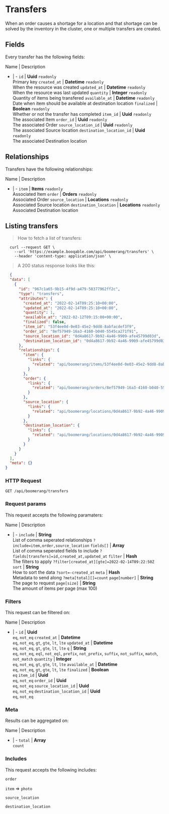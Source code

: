 # Transfers

When an order causes a shortage for a location and that shortage can be solved by the inventory in the cluster, one or multiple transfers are created.

## Fields
Every transfer has the following fields:

Name | Description
- | -
`id` | **Uuid** `readonly`<br>Primary key
`created_at` | **Datetime** `readonly`<br>When the resource was created
`updated_at` | **Datetime** `readonly`<br>When the resource was last updated
`quantity` | **Integer** `readonly`<br>Quantity of items being transfered
`available_at` | **Datetime** `readonly`<br>Date when item should be available at destination location
`finalized` | **Boolean** `readonly`<br>Whether or not the transfer has completed
`item_id` | **Uuid** `readonly`<br>The associated Item
`order_id` | **Uuid** `readonly`<br>The associated Order
`source_location_id` | **Uuid** `readonly`<br>The associated Source location
`destination_location_id` | **Uuid** `readonly`<br>The associated Destination location


## Relationships
Transfers have the following relationships:

Name | Description
- | -
`item` | **Items** `readonly`<br>Associated Item
`order` | **Orders** `readonly`<br>Associated Order
`source_location` | **Locations** `readonly`<br>Associated Source location
`destination_location` | **Locations** `readonly`<br>Associated Destination location


## Listing transfers



> How to fetch a list of transfers:

```shell
  curl --request GET \
    --url 'https://example.booqable.com/api/boomerang/transfers' \
    --header 'content-type: application/json' \
```

> A 200 status response looks like this:

```json
  {
  "data": [
    {
      "id": "967c1a65-9b15-4f9d-a479-58377962ff2c",
      "type": "transfers",
      "attributes": {
        "created_at": "2022-02-14T09:25:10+00:00",
        "updated_at": "2022-02-14T09:25:10+00:00",
        "quantity": 1,
        "available_at": "2022-02-12T09:15:00+00:00",
        "finalized": false,
        "item_id": "53f4ee0d-0e03-45e2-9dd8-8abfacdef3f9",
        "order_id": "8ef57949-16a3-4160-b040-5545ca271f91",
        "source_location_id": "0d4a8617-9b92-4a46-9909-afe45799d03d",
        "destination_location_id": "0d4a8617-9b92-4a46-9909-afe45799d03d"
      },
      "relationships": {
        "item": {
          "links": {
            "related": "api/boomerang/items/53f4ee0d-0e03-45e2-9dd8-8abfacdef3f9"
          }
        },
        "order": {
          "links": {
            "related": "api/boomerang/orders/8ef57949-16a3-4160-b040-5545ca271f91"
          }
        },
        "source_location": {
          "links": {
            "related": "api/boomerang/locations/0d4a8617-9b92-4a46-9909-afe45799d03d"
          }
        },
        "destination_location": {
          "links": {
            "related": "api/boomerang/locations/0d4a8617-9b92-4a46-9909-afe45799d03d"
          }
        }
      }
    }
  ],
  "meta": {}
}
```

### HTTP Request

`GET /api/boomerang/transfers`

### Request params

This request accepts the following paramaters:

Name | Description
- | -
`include` | **String**<br>List of comma seperated relationships `?include=item,order,source_location`
`fields[]` | **Array**<br>List of comma seperated fields to include `?fields[transfers]=id,created_at,updated_at`
`filter` | **Hash**<br>The filters to apply `?filter[created_at][gte]=2022-02-14T09:22:50Z`
`sort` | **String**<br>How to sort the data `?sort=-created_at`
`meta` | **Hash**<br>Metadata to send along `?meta[total][]=count`
`page[number]` | **String**<br>The page to request
`page[size]` | **String**<br>The amount of items per page (max 100)


### Filters

This request can be filtered on:

Name | Description
- | -
`id` | **Uuid**<br>`eq`, `not_eq`
`created_at` | **Datetime**<br>`eq`, `not_eq`, `gt`, `gte`, `lt`, `lte`
`updated_at` | **Datetime**<br>`eq`, `not_eq`, `gt`, `gte`, `lt`, `lte`
`q` | **String**<br>`eq`, `not_eq`, `eql`, `not_eql`, `prefix`, `not_prefix`, `suffix`, `not_suffix`, `match`, `not_match`
`quantity` | **Integer**<br>`eq`, `not_eq`, `gt`, `gte`, `lt`, `lte`
`available_at` | **Datetime**<br>`eq`, `not_eq`, `gt`, `gte`, `lt`, `lte`
`finalized` | **Boolean**<br>`eq`
`item_id` | **Uuid**<br>`eq`, `not_eq`
`order_id` | **Uuid**<br>`eq`, `not_eq`
`source_location_id` | **Uuid**<br>`eq`, `not_eq`
`destination_location_id` | **Uuid**<br>`eq`, `not_eq`


### Meta

Results can be aggregated on:

Name | Description
- | -
`total` | **Array**<br>`count`


### Includes

This request accepts the following includes:

`order`


`item` => 
`photo`




`source_location`


`destination_location`





